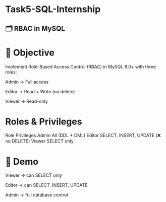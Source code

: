# Task5-SQL-Internship

## 🗂️ RBAC in MySQL

# 🎯 Objective

Implement Role-Based Access Control (RBAC) in MySQL 8.0+ with three roles:

Admin → Full access

Editor → Read + Write (no delete)

Viewer → Read-only


#  Roles & Privileges
Role	Privileges
Admin	All (DDL + DML)
Editor	SELECT, INSERT, UPDATE (❌ no DELETE)
Viewer	SELECT only

# 📸 Demo

Viewer → can SELECT only

Editor → can SELECT, INSERT, UPDATE

Admin → full database control
